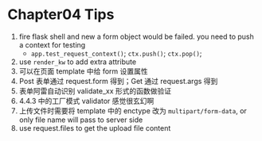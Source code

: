 # Chapter04 Tips

1. fire flask shell and new a form object would be failed. you need to push a context for testing
    + `app.test_request_context()`; `ctx.push()`; `ctx.pop()`;
1. use `render_kw` to add extra attribute
1. 可以在页面 template 中给 form 设置属性
1. Post 表单通过 request.form 得到；Get 通过 request.args 得到
1. 表单阿雷自动识别 validate_xx 形式的函数做验证
1. 4.4.3 中的工厂模式 validator 感觉很玄幻啊
1. 上传文件时需要将 template 中的 enctype 改为 `multipart/form-data`, or only file name will pass to server side
1. use request.files to get the upload file content
